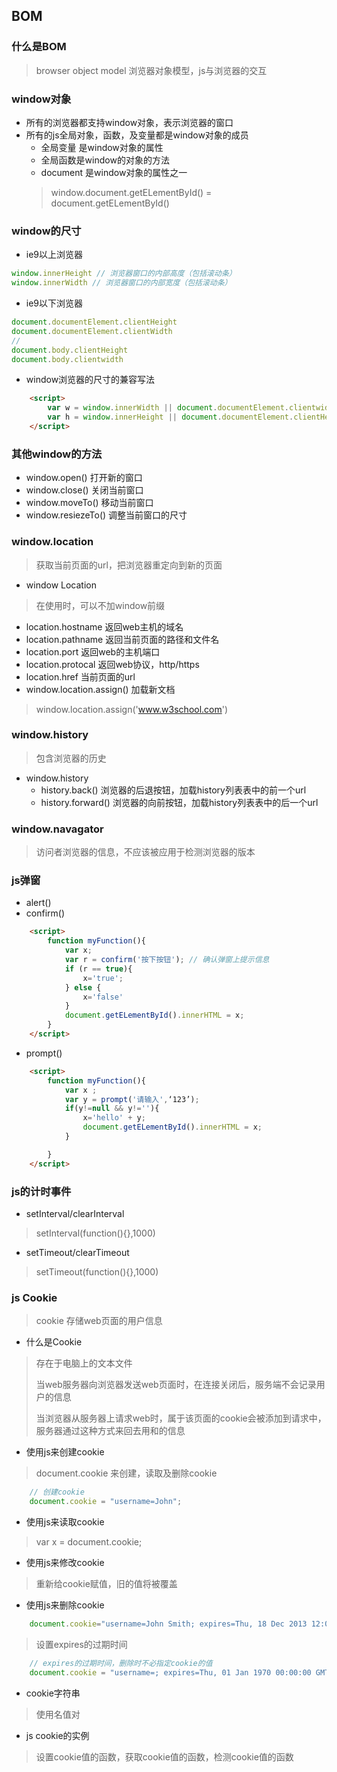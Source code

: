 ## BOM

### 什么是BOM
> browser object model 浏览器对象模型，js与浏览器的交互

### window对象
+ 所有的浏览器都支持window对象，表示浏览器的窗口
+ 所有的js全局对象，函数，及变量都是window对象的成员
	- 全局变量 是window对象的属性
	- 全局函数是window的对象的方法
	- document 是window对象的属性之一
	> window.document.getELementById() = document.getELementById()

### window的尺寸
+ ie9以上浏览器
```js
window.innerHeight // 浏览器窗口的内部高度（包括滚动条）
window.innerWidth // 浏览器窗口的内部宽度（包括滚动条）

```
+ ie9以下浏览器
```js
document.documentElement.clientHeight 
document.documentElement.clientWidth 
//
document.body.clientHeight
document.body.clientwidth
```
+ window浏览器的尺寸的兼容写法

```html
	<script>
		var w = window.innerWidth || document.documentElement.clientwidth || document.body.clientWidth;
		var h = window.innerHeight || document.documentElement.clientHeight || document.body.clientHeight
	</script>
```

### 其他window的方法
+ window.open() 打开新的窗口
+ window.close() 关闭当前窗口
+ window.moveTo() 移动当前窗口
+ window.resiezeTo() 调整当前窗口的尺寸

### window.location
> 获取当前页面的url，把浏览器重定向到新的页面

+ window Location 
> 在使用时，可以不加window前缀
- location.hostname 返回web主机的域名
- location.pathname 返回当前页面的路径和文件名
- location.port 返回web的主机端口
- location.protocal 返回web协议，http/https
- location.href 当前页面的url
- window.location.assign() 加载新文档
> window.location.assign('www.w3school.com')

### window.history
> 包含浏览器的历史
+ window.history
	- history.back() 浏览器的后退按钮，加载history列表表中的前一个url
	- history.forward() 浏览器的向前按钮，加载history列表表中的后一个url

### window.navagator
> 访问者浏览器的信息，不应该被应用于检测浏览器的版本

### js弹窗
+ alert()
+ confirm()

```html
	<script>
		function myFunction(){
			var x;
			var r = confirm('按下按钮'); // 确认弹窗上提示信息
			if (r == true){
				x='true';
			} else {
				x='false'
			}
			document.getELementById().innerHTML = x;
		}
	</script>
```
+ prompt()

```html
	<script>
		function myFunction(){
			var x ;
			var y = prompt('请输入',‘123’);
			if(y!=null && y!=''){
				x='hello' + y;
				document.getELementById().innerHTML = x;
			}

		}
	</script>
```

### js的计时事件
+ setInterval/clearInterval
> setInterval(function(){},1000)
+ setTimeout/clearTimeout
> setTimeout(function(){},1000)

### js Cookie
> cookie 存储web页面的用户信息

+ 什么是Cookie
> 存在于电脑上的文本文件
>
> 当web服务器向浏览器发送web页面时，在连接关闭后，服务端不会记录用户的信息
>
> 当浏览器从服务器上请求web时，属于该页面的cookie会被添加到请求中，服务器通过这种方式来回去用和的信息


+ 使用js来创建cookie
> document.cookie 来创建，读取及删除cookie

```js
	// 创建cookie
	document.cookie = "username=John";
```

+ 使用js来读取cookie
> var x = document.cookie;

+ 使用js来修改cookie
> 重新给cookie赋值，旧的值将被覆盖
+ 使用js来删除cookie
```js
	document.cookie="username=John Smith; expires=Thu, 18 Dec 2013 12:00:00 GMT; path=/"
```
> 设置expires的过期时间
```js
	// expires的过期时间，删除时不必指定cookie的值
	document.cookie = "username=; expires=Thu, 01 Jan 1970 00:00:00 GMT"
```
+ cookie字符串
> 使用名值对
+ js cookie的实例
> 设置cookie值的函数，获取cookie值的函数，检测cookie值的函数












